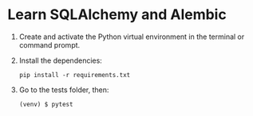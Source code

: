 # Learn SQLAlchemy and Alembic
1. Create and activate the Python virtual environment in the terminal or command prompt.
2. Install the dependencies:

   `pip install -r requirements.txt`
   
3. Go to the tests folder, then:

    `(venv) $ pytest`
    


